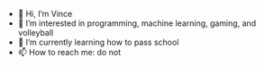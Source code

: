 - 👋 Hi, I’m Vince
- 👀 I’m interested in programming, machine learning, gaming, and volleyball
- 🌱 I’m currently learning how to pass school
- 📫 How to reach me: do not

<!---
virea012/virea012 is a ✨ special ✨ repository because its `README.md` (this file) appears on your GitHub profile.
You can click the Preview link to take a look at your changes.
--->
